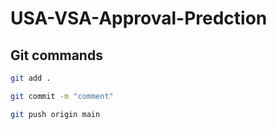 # USA-VSA-Approval-Predction

##  Git commands

```bash
git add .

git commit -m "comment"

git push origin main
```
